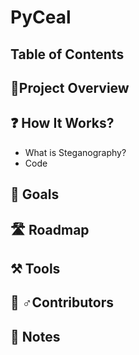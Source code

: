 # PyCeal


## Table of Contents


## 🎯Project Overview

## ❓ How It Works? 
- What is Steganography?  
- Code

## 🥅 Goals


## 🛣️ Roadmap

## ⚒️ Tools


## 👷‍ ♂️Contributors

## 📝 Notes
